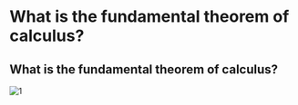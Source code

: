 # What is the fundamental theorem of calculus?
## What is the fundamental theorem of calculus?
![1](https://d.pr/OBta+)
